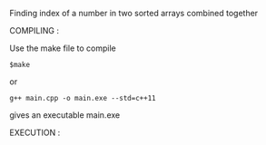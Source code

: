 Finding index of a number in two sorted arrays combined together

COMPILING :

Use the make file to compile

```
$make
```

or

```
g++ main.cpp -o main.exe --std=c++11
```

gives an executable main.exe

EXECUTION :



